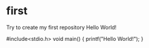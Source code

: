 # first
Try to create my first repository
Hello World!

#include<stdio.h>
void main()
{
  printf("Hello World!");
}
